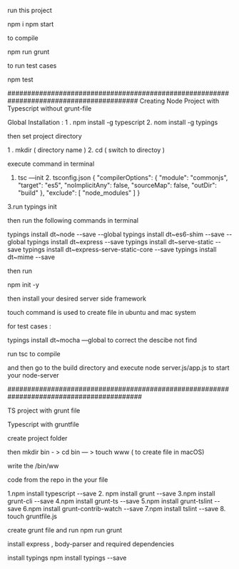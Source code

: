 
run this project

npm i 
npm start

to compile 

npm run grunt

to run test cases

npm test

#########################################################################################
Creating Node Project with Typescript  without grunt-file
  
Global Installation : 
1 . npm install -g typescript 
 2.  nom install -g typings 

then set project directory

 1 . mkdir <express-ts> ( directory name ) 
 2. cd <expres-ts>  ( switch to directoy )

execute command in terminal

1. tsc —init
   2. tsconfig.json 
{
    "compilerOptions": {
        "module": "commonjs",
        "target": "es5",
        "noImplicitAny": false,
        "sourceMap": false,
	"outDir": "build"
    },
    "exclude": [
        "node_modules"
    ]
}

3.run typings init 

then run the following commands in terminal

typings install dt~node --save --global
typings install dt~es6-shim --save --global
typings install dt~express --save
typings install dt~serve-static --save 
typings install dt~express-serve-static-core --save 
typings install dt~mime --save

then run 

 npm init -y 


then install your desired  server side framework

touch command is used to create file in ubuntu and mac system 



for test cases :

typings install dt~mocha —global  to correct the descibe not find

run tsc to compile 

and then go to the build directory and execute node server.js/app.js to start your node-server




##########################################################################################

TS project with grunt file


Typescript with gruntfile 

create project folder 



 then mkdir bin  - > cd bin — > touch www ( to create file in macOS)

write the /bin/ww

code from the repo in the your file

1.npm install typescript --save
2. npm install grunt --save
3.npm install grunt-cli --save
4.npm install grunt-ts --save
5.npm install grunt-tslint --save
6.npm install grunt-contrib-watch --save
7.npm install tslint --save
8. touch gruntfile.js

create grunt file and run 
 npm run grunt

install express , body-parser  and required dependencies

install typings 
npm install typings --save

